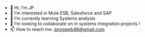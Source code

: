 - 👋 Hi, I’m JP 
- 👀 I’m interested in Mule ESB, Salesforce and SAP
- 🌱 I’m currently learning Systems analysis
- 💞️ I’m looking to collaborate on in systems integration projects !
- 📫 How to reach me: jprogweb46@gmail.com


